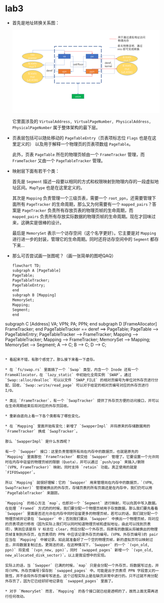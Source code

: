 # lab3

* 首先是地址转换关系图：

  ![](address.png)

  它里面涉及的 `VirtualAddress, VirtualPageNumber, PhysicalAddress, PhysicalPageNumber` 属于整体架构的最下层。 

* 页表层包括可以随处移动的 `PageTableEntry`（页表项标志位 `Flags` 也是在这里定义的） 以及用于解释一个物理页的页表项数组 `PageTable`。

  此外，页表 `PageTable` 所在的物理页帧由一个 `FrameTracker` 管理，而 `FrameTacker` 又由一个 `PageTableTracker` 管理。

* 映射层下面有若干个类：

  首先是 `Segment` 描述一段要以相同的方式和权限映射到物理内存的一段虚拟地址区间。`MapType` 也是在这里定义的。

  其次是 `Mapping` 负责管理一个三级页表，需要一个 `root_ppn`，还需要管理下面所有 `PageTracker` 的生命周期，那么又为何需要有一个 `mapped_pairs`？答案是 `PageTracker` 负责所有存放页表的物理页帧的生命周期，而 `mapped_pairs` 负责所有存放实际数据的物理页帧的生命周期。现在才回味过来，这确实是很棒的设计。
  
  最后是 `MemorySet` 表示一个访存空间（这个名字更好）。它主要是对 `Mapping` 进行进一步的封装，管理它的生命周期。同时还将访存空间中的 `Segment` 都存下来...
  
* 那么可否尝试画一张图呢？（画一张简单的图吧QAQ）

  ```mermaid
  flowchart TD;
  subgraph A [PageTable]
  PageTable;
  PageTableTracker;
  PageTableEntry;
  end
  subgraph B [Mapping]
  MemorySet;
  Mapping;
  Segment;
  end
subgraph C [Address]
  VA;
VPN;
  PA;
PPN;
  end
subgraph D [FrameAllocator]
  FrameTracker;
  end
  PageTableTracker == deref ==> PageTable;
  PageTable --> PageTableEntry;
  PageTableTracker --> FrameTracker;
  Mapping --> PageTableTracker;
  Mapping --> FrameTracker;
  MemorySet --> Mapping;
  MemorySet --> Segment;
  A --> C;
  B --> C;
  D --> C;
  ```
  
* 看起来不错，有那个感觉了。那么接下来看一下虚存。

* 在 `fs/swap.rs` 里面搞了一个 `Swap` 类型，内含一个 Inode 还有一个 FrameAllocator，在 `lazy_static` 中初始化全局实例 `SWAP`。通过 `Swap::alloc/dealloc` 可以以文件 `SWAP_FILE` 的相对页编号为单位对外存页进行分配、回收，`Swap::write/read_page` 可以对于给定的相对页编号对应的外存页进行 I/O。

* 类比 `FrameTracker`，有一个 `SwapTracker` 提供了外存页方便的访问接口，并可以在生命周期结束后将对应的外存页回收。

* 重新自底向上看一下各个类都有了哪些变化。

* 在 `Mapping` 里面开始有变化：新增了 `SwapperImpl` 并将原来的存储数据用的 `FrameTracker` 换成 `SwapTracker`。

  那么 `SwapperImpl` 是什么东西呢？

  有一个 `Swapper` 接口：这里负责管理所有尚在内存中的数据页，也就是原先的 `Mapping` 里面那些 `FrameTracker` 都交给 `Swapper` 管理了。它要设置一个允许同时在内存中驻留的物理页帧的限额（Quota），并可以通过 `push/pop` 来插入/删除 `(VPN, FrameTracker)` 映射。同时支持 `retain` 功能。真正使用的就是 `FIFOSwapper`。

  所以 `Mapping` 就很好理解：它的 `Swapper` 用来管理尚在内存中的数据页，`(VPN, SwapTracker)` 管理被换出的外存页，存储页表的所有页面还是在内存中，我们仍可以用 `PageTableTracker` 来跟踪。

  `Mapping` 的核心方法 `map`，也即对一个 `Segment` 进行映射，可以向其中写入数据。在处理 `Framed` 方式的的时候，我们要分配一个物理页帧用于存放数据。那么我们要先看看 `Swapper` 里面是否还允许在内存中同时驻留更多的物理页帧，若可以的话，我们就分配一个物理页帧并记录在 `Swapper` 中；否则我们要从 `Swapper` 中换出一个物理页帧，将对应的页表项进行修改（因为实际上我们可以同时知道物理页帧和虚拟地址，由此可以找到页表项），猜测应该是将 V 标志位 clear，然后分配一个外存页，将原有的数据从将被换出的物理页帧复制到外存页，在页表项的 PPN 中应该记录外存页的编号。(VPN，外存页编号)的 pair 应当在 `Mapping` 中被记录。如此就准备好了一个空的物理页帧，新的虚拟页可以映射过去，并将数据复制过去。更简洁的说，在这种情况下，`Swapper` 的一个 `(vpn_old, ppn)` 将变成 `(vpn_new, ppn)`，同时 `swapped_pages` 新增一个 `(vpn_old, new_allocated_disk_sector)`。以上是我设想中的实现。

  实际上的话，当 `Swapper` 已满的时候，`map` 只是会分配一个外存页，将数据写过去，并将(VPN，外存页编号)保存到 `swapped_pages` 中。可能是出于页表项 PPN 字段意义的一致性，并不会将外存页编号写进去。这个过程实际上是在缺页异常中进行的。只不过就不用分配外存页了，因为它已经好好地记录在 `swapped_pages` 里面了。

* 对于 `MemorySet` 而言，`Mapping` 的各个接口就已经是透明的了，故而上面无需再进行任何改动。 
  
  
  
  
  
  
